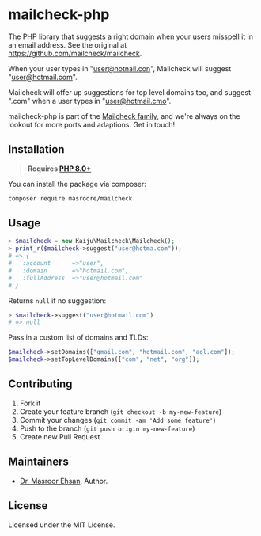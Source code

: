# mailcheck-php

The PHP library that suggests a right domain when your users misspell it in an email address. See the original at https://github.com/mailcheck/mailcheck.

When your user types in "user@hotnail.con", Mailcheck will suggest "user@hotmail.com".

Mailcheck will offer up suggestions for top level domains too, and suggest ".com" when a user types in "user@hotmail.cmo".

mailcheck-php is part of the [Mailcheck family](http://getmailcheck.org), and we're always on the lookout for more ports and adaptions. Get in touch!

## Installation

> **Requires [PHP 8.0+](https://php.net/releases/)**

You can install the package via composer:

```bash
composer require masroore/mailcheck
```

## Usage

```php
> $mailcheck = new Kaiju\Mailcheck\Mailcheck();
> print_r($mailcheck->suggest("user@hotma.com"));
# => {
#   :account      =>"user",
#   :domain       =>"hotmail.com",
#   :fullAddress  =>"user@hotmail.com"
# }
```

Returns `null` if no suggestion:
```php
> $mailcheck->suggest("user@hotmail.com")
# => null
```

Pass in a custom list of domains and TLDs:
```php
$mailcheck->setDomains(["gmail.com", "hotmail.com", "aol.com"]);
$mailcheck->setTopLevelDomains(["com", "net", "org"]);
```

## Contributing

1. Fork it
2. Create your feature branch (`git checkout -b my-new-feature`)
3. Commit your changes (`git commit -am 'Add some feature'`)
4. Push to the branch (`git push origin my-new-feature`)
5. Create new Pull Request

Maintainers
-------

- [Dr. Masroor Ehsan](https://github.com/masroore), Author.

License
-------

Licensed under the MIT License.
